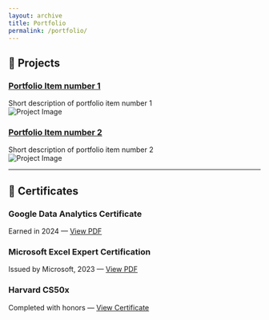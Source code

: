```yaml
---
layout: archive
title: Portfolio
permalink: /portfolio/
---
```


## 🔧 Projects

### [Portfolio Item number 1](#)
Short description of portfolio item number 1  
![Project Image](https://via.placeholder.com/500x300)

### [Portfolio Item number 2](#)
Short description of portfolio item number 2  
![Project Image](https://via.placeholder.com/500x300)

---

## 📜 Certificates

### Google Data Analytics Certificate
Earned in 2024 — [View PDF](/assets/certificates/google-data.pdf)

### Microsoft Excel Expert Certification  
Issued by Microsoft, 2023 — [View PDF](/assets/certificates/excel-cert.pdf)

### Harvard CS50x  
Completed with honors — [View Certificate](/assets/certificates/cs50.pdf)
